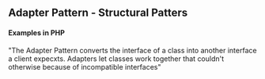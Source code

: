 ## Adapter Pattern - Structural Patters
#### Examples in PHP

"The Adapter Pattern converts the interface of a class into another interface a client expecxts. Adapters let classes work together that couldn't otherwise because of incompatible interfaces"

